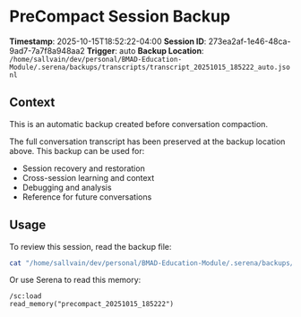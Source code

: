 # PreCompact Session Backup

**Timestamp**: 2025-10-15T18:52:22-04:00
**Session ID**: 273ea2af-1e46-48ca-9ad7-7a7f8a948aa2
**Trigger**: auto
**Backup Location**: `/home/sallvain/dev/personal/BMAD-Education-Module/.serena/backups/transcripts/transcript_20251015_185222_auto.jsonl`

## Context

This is an automatic backup created before conversation compaction.

The full conversation transcript has been preserved at the backup location above.
This backup can be used for:
- Session recovery and restoration
- Cross-session learning and context
- Debugging and analysis
- Reference for future conversations

## Usage

To review this session, read the backup file:
```bash
cat "/home/sallvain/dev/personal/BMAD-Education-Module/.serena/backups/transcripts/transcript_20251015_185222_auto.jsonl"
```

Or use Serena to read this memory:
```
/sc:load
read_memory("precompact_20251015_185222")
```

